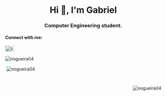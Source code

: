 <h1 align="center">Hi 👋, I'm Gabriel</h1>
<h3 align="center">Computer Engineering student.</h3>

<h4 align="left">Connect with me:</h4>
<p align="left">
<a href="https://linkedin.com/in/linkedin.com/in/nogueirag" target="blank"><img align="center" src="https://raw.githubusercontent.com/rahuldkjain/github-profile-readme-generator/master/src/images/icons/Social/linked-in-alt.svg" alt="linkedin.com/in/nogueirag" height="20" width="30" /></a>
</p>

<p><img align="center" src="https://github-readme-stats.vercel.app/api/top-langs?username=nogueira04&show_icons=true&locale=en&layout=compact&theme=dark&hide=makefile,cmake" alt="nogueira04" /></p>

<p>&nbsp;<img align="center" src="https://github-readme-stats.vercel.app/api?username=nogueira04&show_icons=true&locale=en&theme=dark" alt="nogueira04" /></p>
<br>
<p><img align="right" src="https://github-readme-streak-stats.herokuapp.com/?user=nogueira04&theme=dark" alt="nogueira04" /></p>

